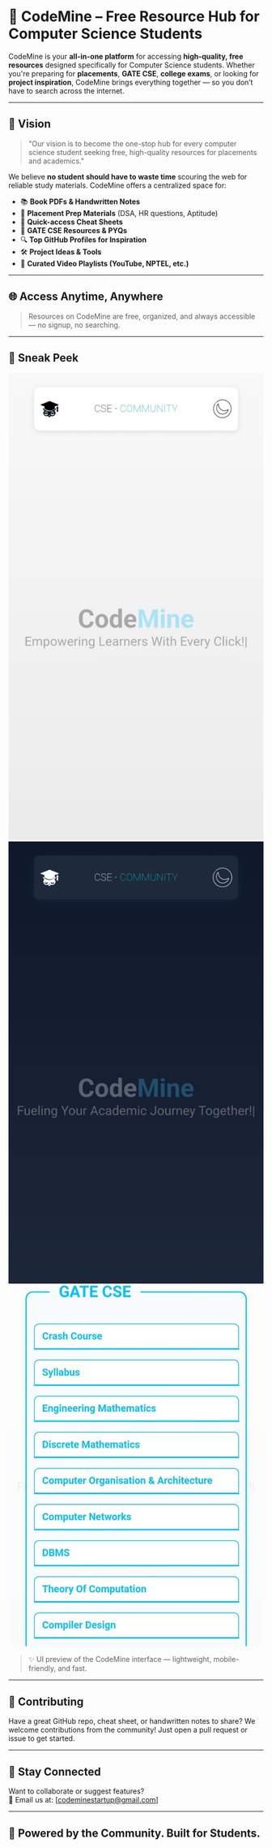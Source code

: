 # 🚀 CodeMine – Free Resource Hub for Computer Science Students

CodeMine is your **all-in-one platform** for accessing **high-quality, free resources** designed specifically for Computer Science students. Whether you're preparing for **placements**, **GATE CSE**, **college exams**, or looking for **project inspiration**, CodeMine brings everything together — so you don’t have to search across the internet.

---

## 🎯 Vision

> "Our vision is to become the one-stop hub for every computer science student seeking free, high-quality resources for placements and academics."

We believe **no student should have to waste time** scouring the web for reliable study materials. CodeMine offers a centralized space for:

- 📚 **Book PDFs & Handwritten Notes**
- 🧠 **Placement Prep Materials** (DSA, HR questions, Aptitude)
- 📌 **Quick-access Cheat Sheets**
- 🎯 **GATE CSE Resources & PYQs**
- 🔍 **Top GitHub Profiles for Inspiration**
- 🛠️ **Project Ideas & Tools**
- 🎥 **Curated Video Playlists (YouTube, NPTEL, etc.)**

---

## 🌐 Access Anytime, Anywhere

> Resources on CodeMine are free, organized, and always accessible — no signup, no searching.

---

## 📸 Sneak Peek

<img src="images/1.jpeg" width="600"/>
<br/>
<img src="images/1-1.jpeg" width="600"/>
<br/>
<img src="images/2.jpeg" width="600"/>

> ✨ UI preview of the CodeMine interface — lightweight, mobile-friendly, and fast.

---

## 🙌 Contributing

Have a great GitHub repo, cheat sheet, or handwritten notes to share? We welcome contributions from the community! Just open a pull request or issue to get started.

---

## 📩 Stay Connected

Want to collaborate or suggest features?  
📧 Email us at: [codeminestartup@gmail.com]

---

## 🧡 Powered by the Community. Built for Students.
